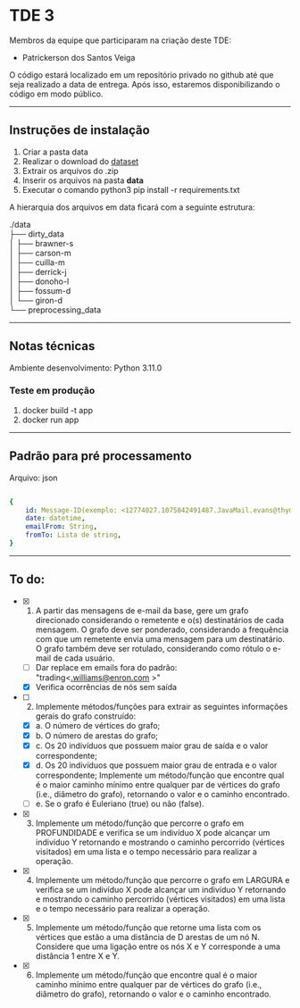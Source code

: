 # TDE 3

Membros da equipe que participaram na criação deste TDE:

- Patrickerson dos Santos Veiga

O código estará localizado em um repositório privado no github até que seja realizado a data de entrega. Após isso, estaremos disponibilizando o código em modo público.

---

## Instruções de instalação

1. Criar a pasta data
2. Realizar o download do [dataset][link_dataset]
3. Extrair os arquivos do .zip
4. Inserir os arquivos na pasta **data**
5. Executar o comando python3 pip install -r requirements.txt

A hierarquia dos arquivos em data ficará com a seguinte estrutura:


./data<br/>
├── dirty_data<br/>
│   ├── brawner-s<br/>
│   ├── carson-m<br/>
│   ├── cuilla-m<br/>
│   ├── derrick-j<br/>
│   ├── donoho-l<br/>
│   ├── fossum-d<br/>
│   └── giron-d<br/>
└── preprocessing_data<br/>

[link_dataset]:https://drive.google.com/file/d/15vrDNLSYLvS4cvA0GILzeqx7SB4Mn6ud/view?usp=sharing

---

## Notas técnicas

Ambiente desenvolvimento: Python 3.11.0


### Teste em produção

1. docker build -t app
2. docker run app

---

## Padrão para pré processamento
Arquivo: json
```yaml

{
    id: Message-ID(exemplo: <12774027.1075842491487.JavaMail.evans@thyme>),
    date: datetime,
    emailFrom: String,
    fromTo: Lista de string,
}
```
---

## To do:
 - [x] 1) A partir das mensagens de e-mail da base, gere um grafo  direcionado considerando o remetente e o(s) destinatários de cada mensagem. O  grafo deve ser ponderado, considerando a frequência com que um remetente envia  uma mensagem para um destinatário. O grafo também deve ser rotulado,  considerando como rótulo o e-mail de cada usuário.
    - [ ] Dar replace em emails fora do padrão: "trading<.williams@enron.com >"
    - [x] Verifica ocorrências de nós sem saída
 - [ ] 2) Implemente métodos/funções para extrair as seguintes  informações gerais do grafo construído: 
    - [x] a. O número de vértices do grafo; 
    - [x] b. O número de arestas do grafo; 
    - [x] c. Os 20 indivíduos que possuem maior grau de saída e o valor correspondente; 
    - [x] d. Os 20 indivíduos que possuem maior grau de entrada e o valor  correspondente;  Implemente um método/função que encontre qual é o maior caminho mínimo entre qualquer par de vértices do grafo (i.e., diâmetro do grafo), retornando o valor e o caminho encontrado.
    - [ ] e. Se o grafo é Euleriano (true) ou não (false).
 - [x] 3) Implemente um método/função que percorre o grafo em  PROFUNDIDADE e verifica se um indivíduo X pode alcançar um indivíduo Y retornando e mostrando o caminho percorrido (vértices visitados) em uma lista e o  tempo necessário para realizar a operação. 
 - [x] 4) Implemente um método/função que percorre o grafo em  LARGURA e verifica se um indivíduo X pode alcançar um indivíduo Y retornando  e mostrando o caminho percorrido (vértices visitados) em uma lista e o tempo  necessário para realizar a operação. 
 - [x] 5) Implemente um método/função que retorne uma lista com os  vértices que estão a uma distância de D arestas de um nó N. Considere que uma  ligação entre os nós X e Y corresponde a uma distância 1 entre X e Y. 
 - [x] 6) Implemente um método/função que encontre qual é o maior  caminho mínimo entre qualquer par de vértices do grafo (i.e., diâmetro do grafo),  retornando o valor e o caminho encontrado.
    